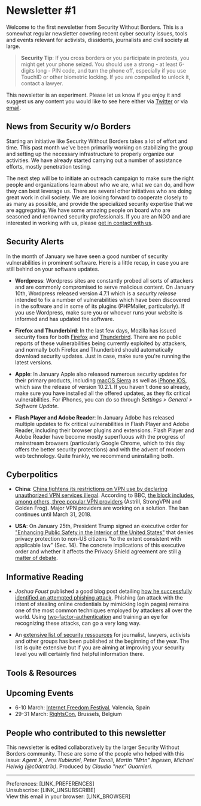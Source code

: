 # Newsletter #1

Welcome to the first newsletter from Security Without Borders. This is a somewhat regular newsletter covering recent cyber security issues, tools and events relevant for activists, dissidents, journalists and civil society at large.

> **Security Tip**: If you cross borders or you participate in protests, you might get your phone seized. You should use a strong  - at least 6-digits long - PIN code, and turn the phone off, especially if you use TouchID or other biometric locking. If you are compelled to unlock it, contact a lawyer.

This newsletter is an experiment. Please let us know if you enjoy it and suggest us any content you would like to see here either via [Twitter](https://twitter.com/swborders) or via [email](mailto:info@securitywithoutborders.org).


## News from Security w/o Borders

Starting an initiative like Security Without Borders takes a lot of effort and time.  This past month we've been primarily working on stabilizing the group and setting up the necessary infrastructure to properly organize our activities. We have already started carrying out a number of assistance efforts, mostly penetration testing.

The next step will be to initiate an outreach campaign to make sure the right people and organizations learn about who we are, what we can do, and how they can best leverage us. There are several other initiatives who are doing great work in civil society. We are looking forward to cooperate closely to as many as possible, and provide the specialized security expertise that we are aggregating. We have some amazing people on board who are seasoned and renowned security professionals. If you are an NGO and are interested in working with us, please [get in contact with us](mailto:info@securitywithoutborders.org).


## Security Alerts

In the month of January we have seen a good number of security vulnerabilities in prominent software. Here is a little recap, in case you are still behind on your software updates.

* **Wordpress**: Wordpress sites are constantly probed all sorts of attackers and are commonly compromised to serve malicious content. On January 10th, Wordpress released version 4.7.1 which is a *security release* intended to fix a number of vulnerabilities which have been discovered in the software and in some of its plugins (PHPMailer, particularly). If you use Wordpress, make sure you or whoever runs your website is informed and has updated the software. 

* **Firefox and Thunderbird**: In the last few days, Mozilla has issued security fixes for both [Firefox](https://www.mozilla.org/en-US/security/advisories/mfsa2017-01/) and [Thunderbird](https://www.mozilla.org/en-US/security/advisories/mfsa2017-03/). There are no public reports of these vulnerabilities being currently exploited by attackers, and normally both Firefox and Thunderbird should automatically download security updates. Just in case, make sure you're running the latest versions.

* **Apple**: In January Apple also released numerous security updates for their primary products, including [macOS Sierra](https://support.apple.com/en-us/HT201222) as well as [iPhone iOS](https://support.apple.com/en-us/HT207482), which saw the release of version 10.2.1. If you haven't done so already, make sure you have installed all the offered updates, as they fix critical vulnerabilities. For iPhones, you can do so through *Settings > General > Software Update*.

* **Flash Player and Adobe Reader**: In January Adobe has released multiple updates to fix critical vulnerabilities in Flash Player and Adobe Reader, including their browser plugins and extensions. Flash Player and Adobe Reader have become mostly superfluous with the progress of mainstream browsers (particularly Google Chrome, which to this day offers the better security protections) and with the advent of modern web technology. Quite frankly, we recommend uninstalling both.


## Cyberpolitics

* **China**: [China tightens its restrictions on VPN use by declaring unauthorized VPN services illegal](http://www.scmp.com/news/china/policies-politics/article/2064587/chinas-move-clean-vpns-and-strengthen-great-firewall). According to BBC, [the block includes, among others, three popular VPN providers](http://www.bbc.com/news/technology-30982198) (Astrill, StrongVPN and Golden Frog). Major VPN providers are working on a solution. The ban continues until  March 31, 2018.

* **USA**: On January 25th, President Trump signed an executive order for ["Enhancing Public Safety in the Interior of the United States"](https://www.whitehouse.gov/the-press-office/2017/01/25/presidential-executive-order-enhancing-public-safety-interior-united) that denies privacy protection to non-US citizens "to the extent consistent with applicable law" (Sec. 14). The concrete implications of this executive order and whether it affects the Privacy Shield agreement are still [a matter of debate](https://www.lawfareblog.com/interior-security-executive-order-privacy-act-and-privacy-shield).


## Informative Reading

* *Joshua Foust* published a good blog post detailing [how he successfully identified an attempted phishing attack](http://joshuafoust.com/how-to-spot-a-phishing-attack/). Phishing (an attack with the intent of stealing online credentials by mimicking login pages) remains one of the most common techniques employed by attackers all over the world. Using [two-factor-authentication](https://ssd.eff.org/en/module/how-enable-two-factor-authentication) and training an eye for recognizing these attacks, can go a very long way.

* An [extensive list of security ressources](https://medium.com/tinfoil-press/current-digital-security-resources-5c88ba40ce5c#.khzgl4l92) for journalist, lawyers, activists and other groups has been published at the beginning of the year. The list is quite extensive but if you are aiming at improving your security level you will certainly find helpful information there.


## Tools & Resources


## Upcoming Events

* 6-10 March: [Internet Freedom Festival](https://internetfreedomfestival.org/), Valencia, Spain
* 29-31 March: [RightsCon](https://www.rightscon.org/), Brussels, Belgium

## People who contributed to this newsletter

This newsletter is edited collaboratively by the larger Security Without Borders community. These are some of the people who helped with this issue: *Agent X*, *Jens Kubieziel*, *Peter Tonoli*, *Martin "Mrtn" Ingesen*, *Michael Helwig (@c0dmtr1x)*. Produced by *Claudio "nex" Guarnieri*.

---

Preferences: [LINK_PREFERENCES]  
Unsubscribe: [LINK_UNSUBSCRIBE]  
View this email in your browser: [LINK_BROWSER]
